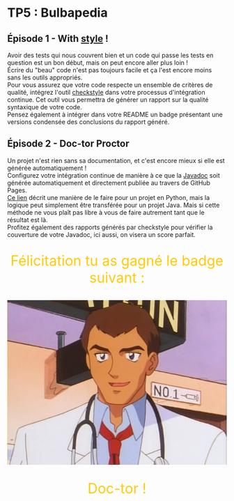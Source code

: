 # TP5 : Bulbapedia

## Épisode 1 - With [style](https://i.pinimg.com/600x315/db/05/76/db057671463a0705fed6c71c8e3c3b4f.jpg) !

Avoir des tests qui nous couvrent bien et un code qui passe les tests en question est un bon début, mais on peut encore aller plus loin !  
Écrire du "beau" code n'est pas toujours facile et ça l'est encore moins sans les outils appropriés.  
Pour vous assurez que votre code respecte un ensemble de critères de qualité, intégrez l'outil [checkstyle](https://checkstyle.sourceforge.io/) dans votre processus d'intégration continue. Cet outil vous permettra de générer un rapport sur la qualité syntaxique de votre code.  
Pensez également à intégrer dans votre README un badge présentant une versions condensée des conclusions du rapport généré.  

## Épisode 2 - Doc-tor Proctor

Un projet n'est rien sans sa documentation, et c'est encore mieux si elle est générée automatiquement !  
Configurez votre intégration continue de manière à ce que la [Javadoc](https://www.oracle.com/java/technologies/javase/javadoc-tool.html) soit générée automatiquement et directement publiée au travers de GitHub Pages.  
[Ce lien](https://circleci.com/blog/deploying-documentation-to-github-pages-with-continuous-integration/) décrit une manière de le faire pour un projet en Python, mais la logique peut simplement être transférée pour un projet Java. Mais si cette méthode ne vous plaît pas libre à vous de faire autrement tant que le résultat est là.  
Profitez également des rapports générés par checkstyle pour vérifier la couverture de votre Javadoc, ici aussi, on visera un score parfait.

<p align="center" style="color: #ffcb05; font-size: 2rem;">
Félicitation tu as gagné le badge suivant :
</p>
<p align="center">
    <img
        alt="Dessin de Dr. Proctor"
        src="images/doctor_proctor.jpg"
        title="Doc-tor !"
    />
</p>
<p align="center" style="color: #ffcb05; font-size: 2rem;">
Doc-tor !
</p>
